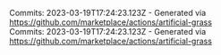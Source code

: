 Commits: 2023-03-19T17:24:23.123Z - Generated via https://github.com/marketplace/actions/artificial-grass
<br>
Commits: 2023-03-19T17:24:23.123Z - Generated via https://github.com/marketplace/actions/artificial-grass
<br>
